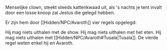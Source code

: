 Menselijke clown, steekt steeds kattenkwaad uit, als 's nachts je tent invalt door een losse knoop zal Jestus die gelegd hebben. 

Er zijn hem door [[Hidden/NPC/Avaroth]] vier regels opgelegd: 

Hij mag niets uithalen met de show.
Hij mag niets uithalen met het eten.
Hij mag niets uithalen met [[Hidden/NPC/Avaroth#Tusala|Tusala]].
De vierde regel weten enkel hij en Avaroth.
